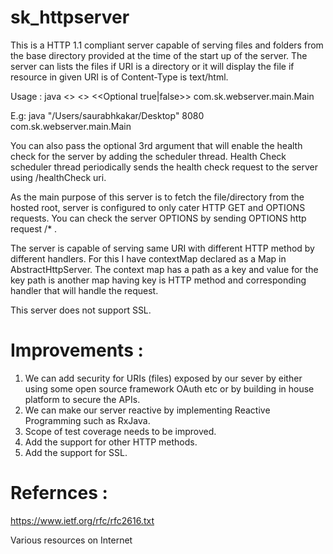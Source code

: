 # sk_httpserver

This is a HTTP 1.1 compliant server capable of serving files and folders from the base directory provided at the time of the start up of the server. The server can lists the files if URI is a directory or it will display the file if resource in given URI is of Content-Type is text/html.

Usage : java <<directory>> <<port>> <<Optional true|false>> com.sk.webserver.main.Main
  
  E.g:
        java "/Users/saurabhkakar/Desktop" 8080 com.sk.webserver.main.Main

You can also pass the optional 3rd argument that will enable the health check for the server by adding the scheduler thread. Health Check scheduler thread periodically sends the health check request to the server using /healthCheck uri.

As the main purpose of this server is to fetch the file/directory from the hosted root, server is configured to only cater HTTP GET and OPTIONS requests. You can check the server OPTIONS by sending OPTIONS http request /* .

The server is capable of serving same URI with different HTTP method by different handlers. For this I have contextMap declared as a Map in AbstractHttpServer. The context map has a path as a key and value for the key path is another map having key is HTTP method and corresponding handler that will handle the request.

This server does not support SSL.

# Improvements :

1. We can add security for URIs (files) exposed by our sever by either using some open source framework OAuth etc or by building in house platform to secure the APIs.
2. We can make our server reactive by implementing Reactive Programming such as RxJava. 
3. Scope of test coverage needs to be improved.
4. Add the support for other HTTP methods.
5. Add the support for SSL.



# Refernces :

https://www.ietf.org/rfc/rfc2616.txt

Various resources on Internet


